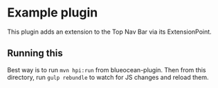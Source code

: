 # Example plugin

This plugin adds an extension to the Top Nav Bar via its ExtensionPoint. 

## Running this

Best way is to run `mvn hpi:run` from blueocean-plugin. 
Then from this directory, run `gulp rebundle` to watch for JS changes and reload them.

